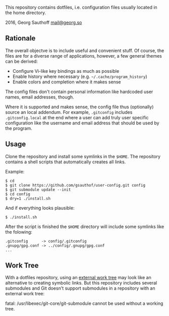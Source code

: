 This repository contains dotfiles, i.e. configuration files
usually located in the home directory.

2016, Georg Sauthoff <mail@georg.so>

## Rationale

The overall objectve is to include useful and convenient
stuff. Of course, the files are for a diverse range of
applications, however, a few general themes can be derived:

- Configure Vi-like key bindings as much as possible
- Enable history where necessary (e.g. `~/.cache/program_history`)
- Enable colors and completion where it makes sense

The config files don't contain personal information like
hardcoded user names, email addresses, though.

Where it is supported and makes sense, the config file thus
(optionally) source an local addendum. For example, `.gitconfig`
includes `.gitconfig.local` at the end where a user can add truly
user specific configuration like the username and email address
that should be used by the program.

## Usage

Clone the repository and install some symlinks in the `$HOME`.
The repository contains a shell scripts that automatically
creates all links.

Example:

    $ cd
    $ git clone https://github.com/gsauthof/user-config.git config
    $ git submodule update --init
    $ cd config
    $ dry=1 ./install.sh

And if everything looks plausible:

    $ ./install.sh

After the script is finished the `$HOME` directory will include
some symlinks like the folowing:

    .gitconfig      -> config/.gitconfig
    .gnupg/gpg.conf -> ../config/.gnupg/gpg.conf
    ...


## Work Tree

With a dotfiles repository, using an [external work tree][1] may
look like an alternative to creating symbolic links. But this
repository includes several submodules and Git doesn't support
submodules in a repository with an external work tree:

   fatal: /usr/libexec/git-core/git-submodule cannot be used
   without a working tree.


[1]: http://stackoverflow.com/questions/505467/can-i-store-the-git-folder-outside-the-files-i-want-tracked/26746068#26746068
